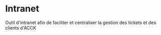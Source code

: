 # Intranet
Outil d'intranet afin de faciliter et centraliser la gestion des tickets et des clients d'ACCK 
